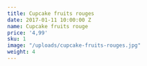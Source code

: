 ```yaml
---
title: Cupcake fruits rouges
date: 2017-01-11 10:00:00 Z
name: Cupcake fruits rouge
price: '4,99'
sku: 1
image: "/uploads/cupcake-fruits-rouges.jpg"
weight: 4
---
```


